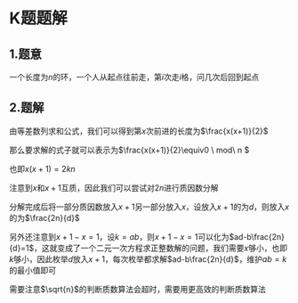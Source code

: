 # K题题解

## 1.题意

一个长度为$n$的环，一个人从起点往前走，第$i$次走$i$格，问几次后回到起点

## 2.题解

由等差数列求和公式，我们可以得到第$x$次前进的长度为$\frac{x(x+1)}{2}$

那么要求解的式子就可以表示为$\frac{x(x+1)}{2}\equiv0 \ mod\ n $

也即$x(x+1)=2kn$

注意到$x$和$x+1$互质，因此我们可以尝试对$2n$进行质因数分解

分解完成后将一部分质因数放入$x+1$另一部分放入$x$，设放入$x+1$的为$d$，则放入$x$的为$\frac{2n}{d}$

另外还注意到$x+1-x=1$，设$k=ab$，则$x+1-x=1$可以化为$ad-b\frac{2n}{d}=1$，这就变成了一个二元一次方程求正整数解的问题，我们需要$x$够小，也即$k$够小，因此枚举$d$放入$x+1$，每次枚举都求解$ad-b\frac{2n}{d}$，维护$ab=k$的最小值即可

需要注意$\sqrt{n}$的判断质数算法会超时，需要用更高效的判断质数算法

